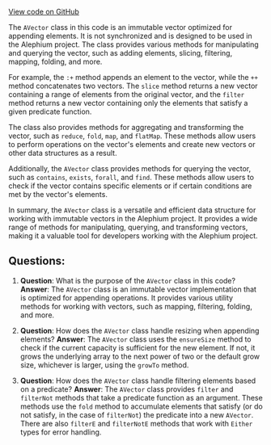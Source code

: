 [View code on GitHub](https://github.com/alephium/alephium/util/src/main/scala/org/alephium/util/AVector.scala)

The `AVector` class in this code is an immutable vector optimized for appending elements. It is not synchronized and is designed to be used in the Alephium project. The class provides various methods for manipulating and querying the vector, such as adding elements, slicing, filtering, mapping, folding, and more.

For example, the `:+` method appends an element to the vector, while the `++` method concatenates two vectors. The `slice` method returns a new vector containing a range of elements from the original vector, and the `filter` method returns a new vector containing only the elements that satisfy a given predicate function.

The class also provides methods for aggregating and transforming the vector, such as `reduce`, `fold`, `map`, and `flatMap`. These methods allow users to perform operations on the vector's elements and create new vectors or other data structures as a result.

Additionally, the `AVector` class provides methods for querying the vector, such as `contains`, `exists`, `forall`, and `find`. These methods allow users to check if the vector contains specific elements or if certain conditions are met by the vector's elements.

In summary, the `AVector` class is a versatile and efficient data structure for working with immutable vectors in the Alephium project. It provides a wide range of methods for manipulating, querying, and transforming vectors, making it a valuable tool for developers working with the Alephium project.
## Questions: 
 1. **Question**: What is the purpose of the `AVector` class in this code?
   **Answer**: The `AVector` class is an immutable vector implementation that is optimized for appending operations. It provides various utility methods for working with vectors, such as mapping, filtering, folding, and more.

2. **Question**: How does the `AVector` class handle resizing when appending elements?
   **Answer**: The `AVector` class uses the `ensureSize` method to check if the current capacity is sufficient for the new element. If not, it grows the underlying array to the next power of two or the default grow size, whichever is larger, using the `growTo` method.

3. **Question**: How does the `AVector` class handle filtering elements based on a predicate?
   **Answer**: The `AVector` class provides `filter` and `filterNot` methods that take a predicate function as an argument. These methods use the `fold` method to accumulate elements that satisfy (or do not satisfy, in the case of `filterNot`) the predicate into a new `AVector`. There are also `filterE` and `filterNotE` methods that work with `Either` types for error handling.